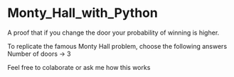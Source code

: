 # Monty_Hall_with_Python
A proof that if you change the door your probability of winning is higher.

To replicate the famous Monty Hall problem, choose the following answers
Number of doors
-> 3

Feel free to colaborate or ask me how this works
